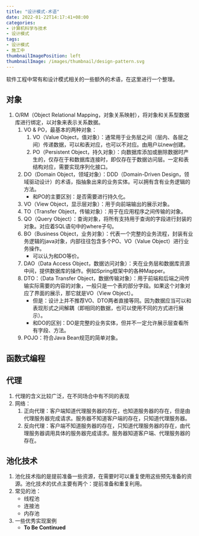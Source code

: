 ```yaml
---
title: "设计模式-术语"
date: 2022-01-22T14:17:41+08:00
categories:
- 计算机科学与技术
- 设计模式
tags:
- 设计模式
- 施工中
thumbnailImagePosition: left
thumbnailImage: /images/thumbnail/design-pattern.svg
---
```

软件工程中常有和设计模式相关的一些额外的术语，在这里进行一个整理。
<!--more-->
## 对象
1. O/RM（Object Relational Mapping，对象关系映射），将对象和关系型数据库进行绑定，以对象来表示关系数据。
    1. VO & PO，最基本的两种对象：
        1. VO（Value Object，值对象）：通常用于业务层之间（层内、各层之间）传递数据，可以和表对应，也可以不对应。由用户以new创建。
        1. PO（Persistent Object，持久对象）：向数据库添加或删除数据时产生的，仅存在于和数据库连接时，即仅存在于数据访问层。一定和表结构对应，需要实现序列化接口。
    1. DO（Domain Object，领域对象）：DDD（Domain-Driven Design，领域驱动设计）的术语，指抽象出来的业务实体。可以拥有含有业务逻辑的方法。
        - 和PO的主要区别：是否需要进行持久化。
    1. VO（View Object，显示层对象）：用于向前端输出的展示对象。
    1. TO（Transfer Object，传输对象）：用于在应用程序之间传输的对象。
    1. QO（Query Object）：查询对象，将所有支持用于查询的字段进行封装的对象。对应着SQL语句中的where子句。
    1. BO（Business Object，业务对象）：代表一个完整的业务流程，封装有业务逻辑的java对象，内部往往包含多个PO、VO（Value Object）进行业务操作。
        - 可以认为和DO等价。
    1. DAO（Data Access Object，数据访问对象）：夹在业务层和数据库资源中间，提供数据库的操作。例如Spring框架中的各种Mapper。
    1. DTO：（Data Transfer Object，数据传输对象）：用于前端和后端之间传输实际需要的内容的对象，一般只是一个表的部分字段。如果这个对象对应了界面的展示，那它就是VO（View Object）。
        - 但是：设计上并不推荐VO、DTO两者直接等同。因为数据应当可以和表现形式之间解耦（即相同的数据，也可以使用不同的方式进行展示）。
        - 和DO的区别：DO是完整的业务实体，但并不一定允许展示层查看所有字段、方法。
    1. POJO：符合Java Bean规范的简单对象。

## 函数式编程

## 代理
1. 代理的含义比较广泛，在不同场合中有不同的表现
1. 网络：
   1. 正向代理：客户端知道代理服务器的存在，也知道服务器的存在，但是由代理服务器完成请求。服务器不知道客户端的存在，只知道代理服务器。
   1. 反向代理：客户端不知道服务器的存在，只知道代理服务器的存在，由代理服务器调用具体的服务器完成请求。服务器知道客户端、代理服务器的存在。

## 池化技术
1. 池化技术指的是提前准备一些资源，在需要时可以重复使用这些预先准备的资源。池化技术的优点主要有两个：提前准备和重复利用。
1. 常见的池：
    - 线程池
    - 连接池
    - 内存池
1. 一些优秀实现案例
    - **To Be Continued**
